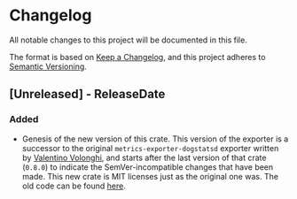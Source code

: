 # Changelog
All notable changes to this project will be documented in this file.

The format is based on [Keep a Changelog](https://keepachangelog.com/en/1.0.0/),
and this project adheres to [Semantic Versioning](https://semver.org/spec/v2.0.0.html).

<!-- next-header -->

## [Unreleased] - ReleaseDate

### Added

- Genesis of the new version of this crate. This version of the exporter is a successor to the original
  `metrics-exporter-dogstatsd` exporter written by [Valentino Volonghi](https://github.com/dialtone), and starts after
  the last version of that crate (`0.8.0`) to indicate the SemVer-incompatible changes that have been made. This new
  crate is MIT licenses just as the original one was. The old code can be found
  [here](https://github.com/dialtone/metrics-exporter-dogstatsd).
